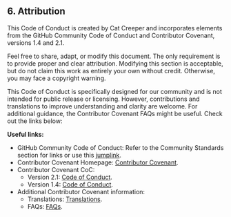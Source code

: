 ## 6. Attribution
This Code of Conduct is created by Cat Creeper and incorporates elements from the GitHub Community Code of Conduct and Contributor Covenant, versions 1.4 and 2.1. 

Feel free to share, adapt, or modify this document. The only requirement is to provide proper and clear attribution. Modifying this section is acceptable, but do not claim this work as entirely your own without credit. Otherwise, you may face a copyright warning.

This Code of Conduct is specifically designed for our community and is not intended for public release or licensing. However, contributions and translations to improve understanding and clarity are welcome. For additional guidance, the Contributor Covenant FAQs might be useful. Check out the links below:

**Useful links:**
- GitHub Community Code of Conduct: Refer to the Community Standards section for links or use this [jumplink](#3-community-standards).
- Contributor Covenant Homepage: [Contributor Covenant](https://www.contributor-covenant.org).
- Contributor Covenant CoC:
  - Version 2.1: [Code of Conduct](https://www.contributor-covenant.org/version/2/1/code_of_conduct).
  - Version 1.4: [Code of Conduct](https://www.contributor-covenant.org/version/1/4/code-of-conduct).
- Additional Contributor Covenant information:
  - Translations: [Translations](https://www.contributor-covenant.org/translations).
  - FAQs: [FAQs](https://www.contributor-covenant.org/faq).

